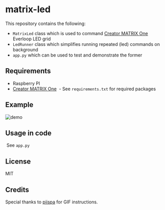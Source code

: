 # matrix-led

This repository contains the following: 
  - `MatrixLed` class which is used to command [Creator MATRIX One](https://creator.matrix.one/#!/index) Everloop LED grid
  
  - `LedRunner` class which simplifies running repeated (led) commands on background
  
  - `app.py` which can be used to test and demonstrate the former

## Requirements
  - Raspberry PI
  - [Creator MATRIX One](https://creator.matrix.one/#!/index)
  - See `requirements.txt` for required packages

## Example
  
![demo](https://github.com/akukolu/matrix-led/blob/master/misc/demo.gif)
  
## Usage in code
  See `app.py`

## License
  MIT
  
## Credits
Special thanks to [piispa](https://github.com/anttikon) for GIF instructions.
